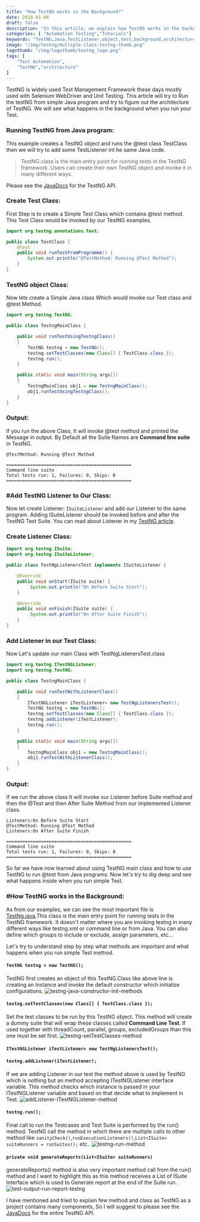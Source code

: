 ```yaml
---
title: "How TestNG works in the Background?"
date: 2018-01-06
draft: false
description: "In this article, we explain how TestNG works in the background and what is TestNG architecture. We will see examples creating the TestNG object and run the test class from code, It also adds a TestListener."
categories: [ "Automation Testing","Tutorials"]
keywords: "TestNG,Java,TestListener,object,test,background,architecture"
image: "/img/testng/multiple-class-testng-thumb.png"
logothumb: "/img/logothumb/testng_logo.png"
tags: [
    "Test Automation",
    "TestNG","architecture"
]
---
```

TestNG is widely used Test Management Framework these days mostly used with Selenium WebDriver and Unit Testing. This article will try to Run the testNG from simple Java program and try to figure out the architecture of TestNG. We will see what happens in the background when you run your Test.

### Running TestNG from Java program:
This example creates a TestNG object and runs the @test class TestClass then we will try to add some TestListener int he same Java code.

>TestNG.class is the main entry point for running tests in the TestNG framework. Users can create their own TestNG object and invoke it in many different ways.

Please see the [JavaDocs](https://jitpack.io/com/github/cbeust/testng/master/javadoc/org/testng/package-summary.html) for the TestNG API.
### Create Test Class:
First Step is to create a Simple Test Class which contains @test method. This Test Class would be invoked by our TestNG examples.
```Java
import org.testng.annotations.Test;

public class TestClass {
    @Test
    public void runTestFromProgramme() {
        System.out.println("@TestMethod: Running @Test Method");
    }
}
```
### TestNG object Class:
Now lets create a Simple Java class Which would invoke our Test class and @test Method.
```Java
import org.testng.TestNG;

public class TestngMainClass {

    public void runTestUsingTestngClass()
    {
        TestNG testng = new TestNG();
        testng.setTestClasses(new Class[] { TestClass.class });
        testng.run();
    }

    public static void main(String args[])
    {
        TestngMainClass obj1 = new TestngMainClass();
        obj1.runTestUsingTestngClass();
    }
}
```
### Output:
If you run the above Class, It will invoke @test method and printed the Message in output. By Default all the Suite Names are **Command line suite** in TestNG.
```text
@TestMethod: Running @Test Method

===============================================
Command line suite
Total tests run: 1, Failures: 0, Skips: 0
===============================================
```

### #Add TestNG Listener to Our Class:
Now let create Listener: `ISuiteListener` and add our Listener to the same program. Adding ISuiteListener should be invoked before and after the TestNG Test Suite. You can read about  Listener in my [TestNG article](https://www.pawangaria.com/post/testng/how-to-use-testng-listeners/).
### Create Listener Class:
```Java
import org.testng.ISuite;
import org.testng.ISuiteListener;

public class TestNgListenersTest implements ISuiteListener {

    @Override
    public void onStart(ISuite suite) {
         System.out.println("On Before Suite Start");
    }

    @Override
    public void onFinish(ISuite suite) {
         System.out.println("On After Suite Finish");
    }
}
```
### Add Listener in our Test Class:
Now Let's update our main Class with TestNgListenersTest.class
```Java
import org.testng.ITestNGListener;
import org.testng.TestNG;

public class TestngMainClass {

    public void runTestWithListenerClass()
    {
        ITestNGListener iTestListener= new TestNgListenersTest();
        TestNG testng = new TestNG();
        testng.setTestClasses(new Class[] { TestClass.class });
        testng.addListener(iTestListener);
        testng.run();
    }

    public static void main(String args[])
    {
        TestngMainClass obj1 = new TestngMainClass();
        obj1.runTestWithListenerClass();
    }
}
```
### Output:
If we run the above class It will invoke our Listener before Suite method and then the @Test and then After Suite Method from our implemented Listener class.
```text
Listeners:On Before Suite Start
@TestMethod: Running @Test Method
Listeners:On After Suite Finish

===============================================
Command line suite
Total tests run: 1, Failures: 0, Skips: 0
===============================================
```

So far we have now learned about using TestNG main class and how to use TestNG to run @test from Java programs. Now let's try to dig deep and see what happens inside when you run simple Test.

### #How TestNG works in the Background:
As from our examples, we can see the most important file is [TestNg.java](https://jitpack.io/com/github/cbeust/testng/master/javadoc/org/testng/TestNG.html).This class is the main entry point for running tests in the TestNG framework. It doesn't matter where you are invoking testng in many different ways like testng.xml or command line or from Java.
You can also define which groups to include or exclude, assign parameters, etc...

Let's try to understand step by step what methods are important and what happens when you run simple Test method.
#### `TestNG testng = new TestNG();`  
TestNG first creates an object of this TestNG.Class like above line is creating an Instance and invoke the default constructor which initialize configurations.
![testng-java-constructor-init-methods](/img/testng/testng-constructor-init-method.png)

#### `testng.setTestClasses(new Class[] { TestClass.class });`  
Set the test classes to be run by this TestNG object. This method will create a dummy suite that will wrap these classes called **Command Line Test**.
If used together with threadCount, parallel, groups, excludedGroups than this one must be set first.
![testng-setTestClasses-method](/img/testng/testng-setTestClasses-method.png)
#### `ITestNGListener iTestListener= new TestNgListenersTest();`  
#### `testng.addListener(iTestListener);`  
If we are adding Listener in our test the method above is used by TestNG which is nothing but an method accepting ITestNGListener interface variable. This method checks which instance is passed in your ITestNGListener variable and based on that decide what to implement in Test.
![addListener-ITestNGListener-method](/img/testng/addListener-ITestNGListener-method.png)

#### `testng.run();`  
Final call to run the Testcases and Test Suite is performed by the run() method. TestNG call the method in which there are multiple calls to other method like `sanityCheck()`,`runExecutionListeners()`,`List<ISuite> suiteRunners = runSuites();` etc..
![testng-run-method](/img/testng/testng-run-method.png)

#### `private void generateReports(List<ISuite> suiteRunners)`
generateReports() method is also very important method call from the run() method and I want to highlight this as this method receives a List of ISuite Interface which is used to Generate report at the end of the Suite run.
![test-output-run-report-testng](/img/testng/test-output-run-report-testng.png)

I have mentioned and tried to explain few method and class as TestNG as a project contains many components, So I will suggest to please see the [JavaDocs](https://jitpack.io/com/github/cbeust/testng/master/javadoc/org/testng/TestNG.html) for the entire TestNG API.

